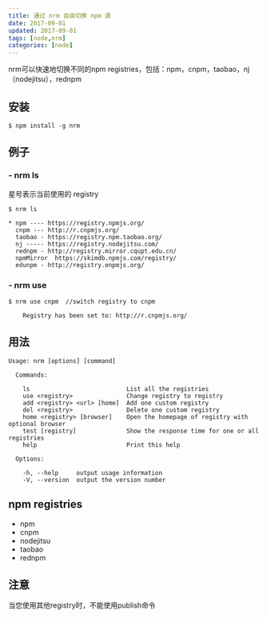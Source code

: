 ```yaml
---
title: 通过 nrm 自由切换 npm 源
date: 2017-09-01
updated: 2017-09-01
tags: [node,nrm]
categories: [node]
---
```


nrm可以快速地切换不同的npm registries，包括：npm，cnpm，taobao，nj（nodejitsu），rednpm

## 安装

```
$ npm install -g nrm
```
<!-- more -->

## 例子

### - nrm ls
星号表示当前使用的 registry

```
$ nrm ls

* npm ---- https://registry.npmjs.org/
  cnpm --- http://r.cnpmjs.org/
  taobao - https://registry.npm.taobao.org/
  nj ----- https://registry.nodejitsu.com/
  rednpm - http://registry.mirror.cqupt.edu.cn/
  npmMirror  https://skimdb.npmjs.com/registry/
  edunpm - http://registry.enpmjs.org/
```

### - nrm use

```
$ nrm use cnpm  //switch registry to cnpm
 
    Registry has been set to: http://r.cnpmjs.org/
```

## 用法


```
Usage: nrm [options] [command]
 
  Commands:
 
    ls                           List all the registries
    use <registry>               Change registry to registry
    add <registry> <url> [home]  Add one custom registry
    del <registry>               Delete one custom registry
    home <registry> [browser]    Open the homepage of registry with optional browser
    test [registry]              Show the response time for one or all registries
    help                         Print this help
 
  Options:
 
    -h, --help     output usage information
    -V, --version  output the version number
```

## npm registries
* npm
* cnpm
* nodejitsu
* taobao
* rednpm

## 注意
当您使用其他registry时，不能使用publish命令

 



